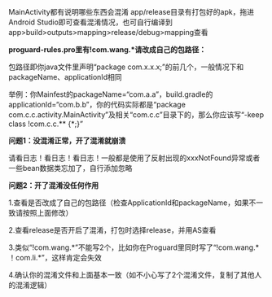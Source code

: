 MainActivity都有说明哪些东西会混淆
app/release目录有打包好的apk，拖进Android Studio即可查看混淆情况，也可自行编译到app>build>outputs>mapping>release/debug>mapping查看


**proguard-rules.pro里有!com.wang.\*请改成自己的包路径：**

包路径即你java文件里声明“package com.x.x.x;”的前几个，一般情况下和packageName、applicationId相同

举例：你Mainfest的packageName=“com.a.a”，build.gradle的applicationId=“com.b.b”，你的代码实际都是“package com.c.c.activity.MainActivity”及相关“com.c.c”目录下的，那么你应该写“-keep class !com.c.c.** {*;}”


**问题1：没混淆正常，开了混淆就崩溃**

请看日志！看日志！看日志！一般都是使用了反射出现的xxxNotFound异常或者一些bean数据类忘加了，自行添加忽略

**问题2：开了混淆没任何作用**

1.查看是否改成了自己的包路径（检查ApplicationId和packageName，如果不一致请按照上面修改）

2.查看release是否开启了混淆，打包时选择release，并用AS查看

3.类似“!com.wang.\*”不能写2个，比如你在Proguard里同时写了“!com.wang.\*    ！com.li.\*”，这样肯定会失效

4.确认你的混淆文件和上面基本一致（如不小心写了2个混淆文件，复制了其他人的混淆逻辑）
